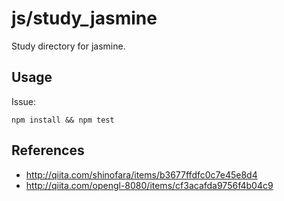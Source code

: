 js/study_jasmine
================

Study directory for jasmine.



Usage
------


Issue:

    npm install && npm test


References
----------

* http://qiita.com/shinofara/items/b3677ffdfc0c7e45e8d4
* http://qiita.com/opengl-8080/items/cf3acafda9756f4b04c9
